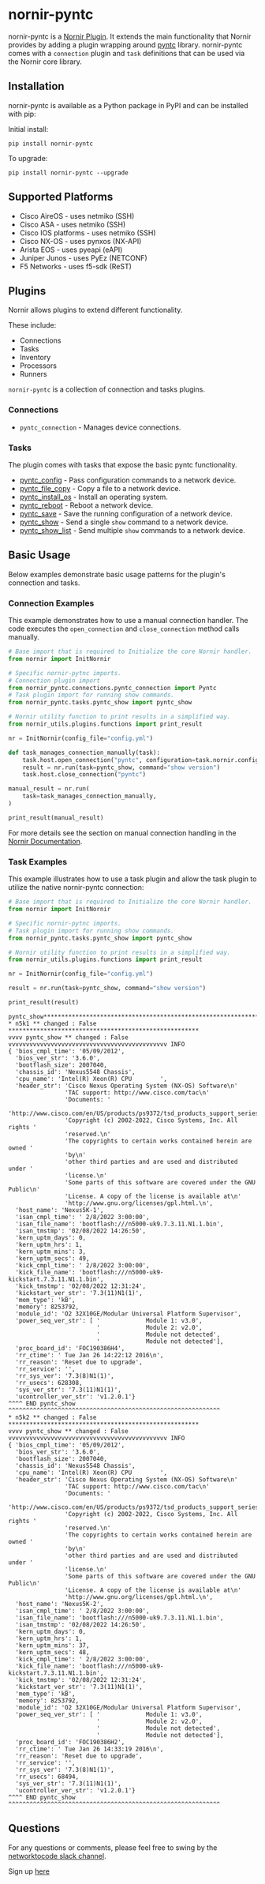# nornir-pyntc

nornir-pyntc is a [Nornir Plugin](https://nornir.readthedocs.io/en/latest/plugins/index.html). It extends the main functionality that Nornir provides by adding a plugin wrapping around [pyntc](https://github.com/networktocode/pyntc) library. nornir-pyntc comes with a `connection` plugin and `task` definitions that can be used via the Nornir core library.

## Installation

nornir-pyntc is available as a Python package in PyPI and can be installed with pip:

Initial install:

```
pip install nornir-pyntc
```

To upgrade:

```
pip install nornir-pyntc --upgrade
```

## Supported Platforms

- Cisco AireOS - uses netmiko (SSH)
- Cisco ASA - uses netmiko (SSH)
- Cisco IOS platforms - uses netmiko (SSH)
- Cisco NX-OS - uses pynxos (NX-API)
- Arista EOS - uses pyeapi (eAPI)
- Juniper Junos - uses PyEz (NETCONF)
- F5 Networks - uses f5-sdk (ReST)

## Plugins

Nornir allows plugins to extend different functionality.

These include:
- Connections
- Tasks
- Inventory
- Processors
- Runners

`nornir-pyntc` is a collection of connection and tasks plugins.

### Connections

- `pyntc_connection` - Manages device connections.

### Tasks

The plugin comes with tasks that expose the basic pyntc functionality.

- [pyntc_config](https://github.com/networktocode/pyntc#config-commands) - Pass configuration commands to a network device.
- [pyntc_file_copy](https://github.com/networktocode/pyntc#copying-files) - Copy a file to a network device.
- [pyntc_install_os](https://github.com/networktocode/pyntc#installing-operating-systems) - Install an operating system.
- [pyntc_reboot](https://github.com/networktocode/pyntc#reboot) - Reboot a network device.
- [pyntc_save](https://github.com/networktocode/pyntc#save-configs) - Save the running configuration of a network device.
- [pyntc_show](https://github.com/networktocode/pyntc#sending-show-commands) - Send a single `show` command to a network device.
- [pyntc_show_list](https://github.com/networktocode/pyntc#sending-multiple-commands) - Send multiple `show` commands to a network device.


## Basic Usage

Below examples demonstrate basic usage patterns for the plugin's connection and tasks.

### Connection Examples

This example demonstrates how to use a manual connection handler. The code executes the `open_connection` and `close_connection` method calls manually.

```python
# Base import that is required to Initialize the core Nornir handler.
from nornir import InitNornir

# Specific nornir-pytnc imports.
# Connection plugin import
from nornir_pyntc.connections.pyntc_connection import Pyntc
# Task plugin import for running show commands.
from nornir_pyntc.tasks.pyntc_show import pyntc_show

# Nornir utility function to print results in a simplified way.
from nornir_utils.plugins.functions import print_result

nr = InitNornir(config_file="config.yml")

def task_manages_connection_manually(task):
    task.host.open_connection("pyntc", configuration=task.nornir.config)
    result = nr.run(task=pyntc_show, command="show version")
    task.host.close_connection("pyntc")

manual_result = nr.run(
    task=task_manages_connection_manually,
)

print_result(manual_result)

```

For more details see the section on manual connection handling in the [Nornir Documentation](https://nornir.readthedocs.io/en/latest/howto/handling_connections.html#Manually).

### Task Examples

This example illustrates how to use a task plugin and allow the task plugin to utilize the native nornir-pyntc connection:

```python
# Base import that is required to Initialize the core Nornir handler.
from nornir import InitNornir

# Specific nornir-pytnc imports.
# Task plugin import for running show commands.
from nornir_pyntc.tasks.pyntc_show import pyntc_show

# Nornir utility function to print results in a simplified way.
from nornir_utils.plugins.functions import print_result

nr = InitNornir(config_file="config.yml")

result = nr.run(task=pyntc_show, command="show version")

print_result(result)
```

```raw
pyntc_show**********************************************************************
* n5k1 ** changed : False ******************************************************
vvvv pyntc_show ** changed : False vvvvvvvvvvvvvvvvvvvvvvvvvvvvvvvvvvvvvvvvvvvvv INFO
{ 'bios_cmpl_time': '05/09/2012',
  'bios_ver_str': '3.6.0',
  'bootflash_size': 2007040,
  'chassis_id': 'Nexus5548 Chassis',
  'cpu_name': 'Intel(R) Xeon(R) CPU        ',
  'header_str': 'Cisco Nexus Operating System (NX-OS) Software\n'
                'TAC support: http://www.cisco.com/tac\n'
                'Documents: '
                'http://www.cisco.com/en/US/products/ps9372/tsd_products_support_series_home.html\n'
                'Copyright (c) 2002-2022, Cisco Systems, Inc. All rights '
                'reserved.\n'
                'The copyrights to certain works contained herein are owned '
                'by\n'
                'other third parties and are used and distributed under '
                'license.\n'
                'Some parts of this software are covered under the GNU Public\n'
                'License. A copy of the license is available at\n'
                'http://www.gnu.org/licenses/gpl.html.\n',
  'host_name': 'Nexus5K-1',
  'isan_cmpl_time': ' 2/8/2022 3:00:00',
  'isan_file_name': 'bootflash:///n5000-uk9.7.3.11.N1.1.bin',
  'isan_tmstmp': '02/08/2022 14:26:50',
  'kern_uptm_days': 0,
  'kern_uptm_hrs': 1,
  'kern_uptm_mins': 3,
  'kern_uptm_secs': 49,
  'kick_cmpl_time': ' 2/8/2022 3:00:00',
  'kick_file_name': 'bootflash:///n5000-uk9-kickstart.7.3.11.N1.1.bin',
  'kick_tmstmp': '02/08/2022 12:31:24',
  'kickstart_ver_str': '7.3(11)N1(1)',
  'mem_type': 'kB',
  'memory': 8253792,
  'module_id': 'O2 32X10GE/Modular Universal Platform Supervisor',
  'power_seq_ver_str': [ '             Module 1: v3.0',
                         '             Module 2: v2.0',
                         '             Module not detected',
                         '             Module not detected'],
  'proc_board_id': 'FOC190386H4',
  'rr_ctime': ' Tue Jan 26 14:22:12 2016\n',
  'rr_reason': 'Reset due to upgrade',
  'rr_service': '',
  'rr_sys_ver': '7.3(8)N1(1)',
  'rr_usecs': 628308,
  'sys_ver_str': '7.3(11)N1(1)',
  'ucontroller_ver_str': 'v1.2.0.1'}
^^^^ END pyntc_show ^^^^^^^^^^^^^^^^^^^^^^^^^^^^^^^^^^^^^^^^^^^^^^^^^^^^^^^^^^^^
* n5k2 ** changed : False ******************************************************
vvvv pyntc_show ** changed : False vvvvvvvvvvvvvvvvvvvvvvvvvvvvvvvvvvvvvvvvvvvvv INFO
{ 'bios_cmpl_time': '05/09/2012',
  'bios_ver_str': '3.6.0',
  'bootflash_size': 2007040,
  'chassis_id': 'Nexus5548 Chassis',
  'cpu_name': 'Intel(R) Xeon(R) CPU        ',
  'header_str': 'Cisco Nexus Operating System (NX-OS) Software\n'
                'TAC support: http://www.cisco.com/tac\n'
                'Documents: '
                'http://www.cisco.com/en/US/products/ps9372/tsd_products_support_series_home.html\n'
                'Copyright (c) 2002-2022, Cisco Systems, Inc. All rights '
                'reserved.\n'
                'The copyrights to certain works contained herein are owned '
                'by\n'
                'other third parties and are used and distributed under '
                'license.\n'
                'Some parts of this software are covered under the GNU Public\n'
                'License. A copy of the license is available at\n'
                'http://www.gnu.org/licenses/gpl.html.\n',
  'host_name': 'Nexus5K-2',
  'isan_cmpl_time': ' 2/8/2022 3:00:00',
  'isan_file_name': 'bootflash:///n5000-uk9.7.3.11.N1.1.bin',
  'isan_tmstmp': '02/08/2022 14:26:50',
  'kern_uptm_days': 0,
  'kern_uptm_hrs': 1,
  'kern_uptm_mins': 37,
  'kern_uptm_secs': 48,
  'kick_cmpl_time': ' 2/8/2022 3:00:00',
  'kick_file_name': 'bootflash:///n5000-uk9-kickstart.7.3.11.N1.1.bin',
  'kick_tmstmp': '02/08/2022 12:31:24',
  'kickstart_ver_str': '7.3(11)N1(1)',
  'mem_type': 'kB',
  'memory': 8253792,
  'module_id': 'O2 32X10GE/Modular Universal Platform Supervisor',
  'power_seq_ver_str': [ '             Module 1: v3.0',
                         '             Module 2: v2.0',
                         '             Module not detected',
                         '             Module not detected'],
  'proc_board_id': 'FOC190386H2',
  'rr_ctime': ' Tue Jan 26 14:33:19 2016\n',
  'rr_reason': 'Reset due to upgrade',
  'rr_service': '',
  'rr_sys_ver': '7.3(8)N1(1)',
  'rr_usecs': 68494,
  'sys_ver_str': '7.3(11)N1(1)',
  'ucontroller_ver_str': 'v1.2.0.1'}
^^^^ END pyntc_show ^^^^^^^^^^^^^^^^^^^^^^^^^^^^^^^^^^^^^^^^^^^^^^^^^^^^^^^^^^^^
```

## Questions

For any questions or comments, please feel free to swing by the [networktocode slack channel](https://networktocode.slack.com).

Sign up [here](http://slack.networktocode.com/)
